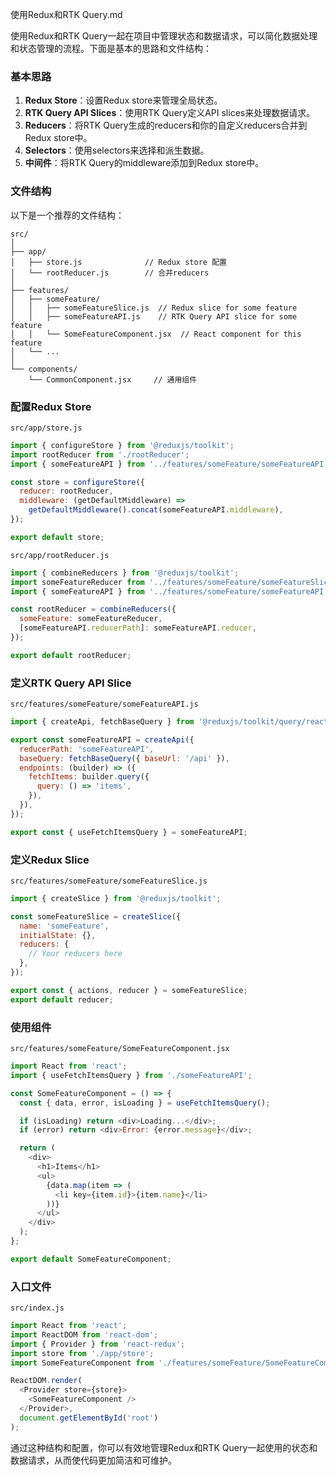 使用Redux和RTK Query.md

使用Redux和RTK Query一起在项目中管理状态和数据请求，可以简化数据处理和状态管理的流程。下面是基本的思路和文件结构：

### 基本思路
1. **Redux Store**：设置Redux store来管理全局状态。
2. **RTK Query API Slices**：使用RTK Query定义API slices来处理数据请求。
3. **Reducers**：将RTK Query生成的reducers和你的自定义reducers合并到Redux store中。
4. **Selectors**：使用selectors来选择和派生数据。
5. **中间件**：将RTK Query的middleware添加到Redux store中。

### 文件结构
以下是一个推荐的文件结构：

```
src/
│
├── app/
│   ├── store.js              // Redux store 配置
│   └── rootReducer.js        // 合并reducers
│
├── features/
│   ├── someFeature/
│   │   ├── someFeatureSlice.js  // Redux slice for some feature
│   │   ├── someFeatureAPI.js    // RTK Query API slice for some feature
│   │   └── SomeFeatureComponent.jsx  // React component for this feature
│   └── ...
│
└── components/
    └── CommonComponent.jsx     // 通用组件
```

### 配置Redux Store

`src/app/store.js`
```javascript
import { configureStore } from '@reduxjs/toolkit';
import rootReducer from './rootReducer';
import { someFeatureAPI } from '../features/someFeature/someFeatureAPI';

const store = configureStore({
  reducer: rootReducer,
  middleware: (getDefaultMiddleware) =>
    getDefaultMiddleware().concat(someFeatureAPI.middleware),
});

export default store;
```

`src/app/rootReducer.js`
```javascript
import { combineReducers } from '@reduxjs/toolkit';
import someFeatureReducer from '../features/someFeature/someFeatureSlice';
import { someFeatureAPI } from '../features/someFeature/someFeatureAPI';

const rootReducer = combineReducers({
  someFeature: someFeatureReducer,
  [someFeatureAPI.reducerPath]: someFeatureAPI.reducer,
});

export default rootReducer;
```

### 定义RTK Query API Slice

`src/features/someFeature/someFeatureAPI.js`
```javascript
import { createApi, fetchBaseQuery } from '@reduxjs/toolkit/query/react';

export const someFeatureAPI = createApi({
  reducerPath: 'someFeatureAPI',
  baseQuery: fetchBaseQuery({ baseUrl: '/api' }),
  endpoints: (builder) => ({
    fetchItems: builder.query({
      query: () => 'items',
    }),
  }),
});

export const { useFetchItemsQuery } = someFeatureAPI;
```

### 定义Redux Slice

`src/features/someFeature/someFeatureSlice.js`
```javascript
import { createSlice } from '@reduxjs/toolkit';

const someFeatureSlice = createSlice({
  name: 'someFeature',
  initialState: {},
  reducers: {
    // Your reducers here
  },
});

export const { actions, reducer } = someFeatureSlice;
export default reducer;
```

### 使用组件

`src/features/someFeature/SomeFeatureComponent.jsx`
```javascript
import React from 'react';
import { useFetchItemsQuery } from './someFeatureAPI';

const SomeFeatureComponent = () => {
  const { data, error, isLoading } = useFetchItemsQuery();

  if (isLoading) return <div>Loading...</div>;
  if (error) return <div>Error: {error.message}</div>;

  return (
    <div>
      <h1>Items</h1>
      <ul>
        {data.map(item => (
          <li key={item.id}>{item.name}</li>
        ))}
      </ul>
    </div>
  );
};

export default SomeFeatureComponent;
```

### 入口文件

`src/index.js`
```javascript
import React from 'react';
import ReactDOM from 'react-dom';
import { Provider } from 'react-redux';
import store from './app/store';
import SomeFeatureComponent from './features/someFeature/SomeFeatureComponent';

ReactDOM.render(
  <Provider store={store}>
    <SomeFeatureComponent />
  </Provider>,
  document.getElementById('root')
);
```

通过这种结构和配置，你可以有效地管理Redux和RTK Query一起使用的状态和数据请求，从而使代码更加简洁和可维护。
